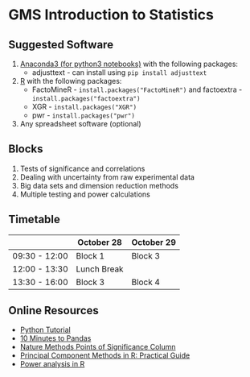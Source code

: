 GMS Introduction to Statistics
==============================

Suggested Software
----------------------
1. [Anaconda3 (for python3 notebooks)](https://www.anaconda.com/download/) with the following packages:
	* adjusttext - can install using `pip install adjusttext`
2. [R](https://www.r-project.org/) with the following packages:
	* FactoMineR - `install.packages("FactoMineR")` and factoextra - `install.packages("factoextra")`
	* XGR - `install.packages("XGR")`
	* pwr - `install.packages("pwr")`
3. Any spreadsheet software (optional)

Blocks
--------
1. Tests of significance and correlations
2. Dealing with uncertainty from raw experimental data
3. Big data sets and dimension reduction methods
4. Multiple testing and power calculations

Timetable
---------
|               | October 28   | October 29   |
|---------------|--------------|--------------|
| 09:30 - 12:00 | Block 1      | Block 3      |
| 12:00 - 13:30 | Lunch Break  |              |
| 13:30 - 16:00 | Block 3      | Block 4      |

Online Resources
----------------
* [Python Tutorial](https://www.codecademy.com/learn/learn-python)
* [10 Minutes to Pandas](https://pandas.pydata.org/pandas-docs/stable/10min.html)
* [Nature Methods Points of Significance Column](https://www.nature.com/collections/qghhqm/pointsofsignificance)
* [Principal Component Methods in R: Practical Guide](http://www.sthda.com/english/articles/31-principal-component-methods-in-r-practical-guide/112-pca-principal-component-analysis-essentials/#biplot)
* [Power analysis in R](https://www.statmethods.net/stats/power.html)
